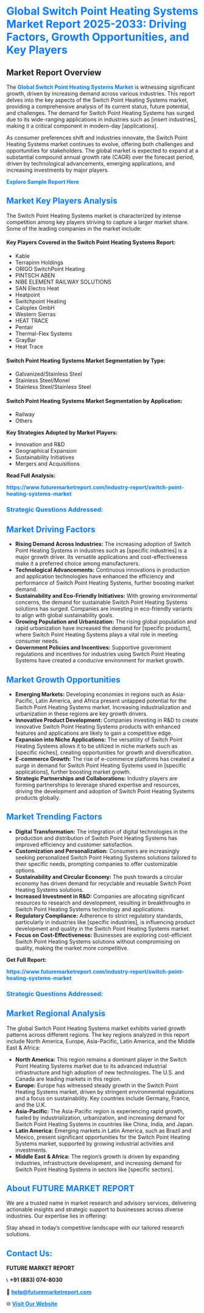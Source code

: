 <h1 style="color: #007BFF;">Global Switch Point Heating Systems Market Report 2025-2033: Driving Factors, Growth Opportunities, and Key Players</h1>

<section id="overview">
<h2>Market Report Overview</h2>
<p>The <a href="https://www.futuremarketreport.com/industry-report/switch-point-heating-systems-market" style="color: #007BFF; text-decoration: none;"><strong>Global Switch Point Heating Systems Market</strong></a> is witnessing significant growth, driven by increasing demand across various industries. This report delves into the key aspects of the Switch Point Heating Systems market, providing a comprehensive analysis of its current status, future potential, and challenges. The demand for Switch Point Heating Systems has surged due to its wide-ranging applications in industries such as [insert industries], making it a critical component in modern-day [applications].</p>
<p>As consumer preferences shift and industries innovate, the Switch Point Heating Systems market continues to evolve, offering both challenges and opportunities for stakeholders. The global market is expected to expand at a substantial compound annual growth rate (CAGR) over the forecast period, driven by technological advancements, emerging applications, and increasing investments by major players.</p>
</section>

<section id="overview">
<p><a href="https://www.futuremarketreport.com/request-sample/reportId=60149" style="color: #007BFF; text-decoration: none;"><strong>Explore Sample Report Here</strong></a></p>
</section>

<section id="key-players">
<h2 style="color: #007BFF;">Market Key Players Analysis</h2>
<p>The Switch Point Heating Systems market is characterized by intense competition among key players striving to capture a larger market share. Some of the leading companies in the market include:</p>
<h4>Key Players Covered in the Switch Point Heating Systems Report:</h4>
<ul><li>Kable</li><li>Terrapinn Holdings</li><li>ORIGO SwitchPoint Heating</li><li>PINTSCH ABEN</li><li>NIBE ELEMENT RAILWAY SOLUTIONS</li><li>SAN Electro Heat</li><li>Heatpoint</li><li>Switchpoint Heating</li><li>Caloplex GmbH</li><li>Western Sierras</li><li>HEAT TRACE</li><li>Pentair</li><li>Thermal-Flex Systems</li><li>GrayBar</li><li>Heat Trace</li></ul>
<h4>Switch Point Heating Systems Market Segmentation by Type:</h4>
<ul><li>Galvanized/Stainless Steel</li><li>Stainless Steel/Monel</li><li>Stainless Steel/Stainless Steel</li></ul>

<h4>Switch Point Heating Systems Market Segmentation by Application:</h4>
<ul><li>Railway</li><li>Others</li></ul>
<p><strong>Key Strategies Adopted by Market Players:</strong></p>
<ul>
<li>Innovation and R&D</li>
<li>Geographical Expansion</li>
<li>Sustainability Initiatives</li>
<li>Mergers and Acquisitions</li>
</ul>
</section>

<section>
<p><strong>Read Full Analysis: </strong></p><a href="https://www.futuremarketreport.com/industry-report/switch-point-heating-systems-market" style="color: #007BFF; text-decoration: none;"><strong>https://www.futuremarketreport.com/industry-report/switch-point-heating-systems-market</strong></a>
<h3 style="color: #007BFF;">Strategic Questions Addressed:</h3>
</section>

<section id="driving-factors">
<h2 style="color: #007BFF;">Market Driving Factors</h2>
<ul>
<li><strong>Rising Demand Across Industries:</strong> The increasing adoption of Switch Point Heating Systems in industries such as [specific industries] is a major growth driver. Its versatile applications and cost-effectiveness make it a preferred choice among manufacturers.</li>
<li><strong>Technological Advancements:</strong> Continuous innovations in production and application technologies have enhanced the efficiency and performance of Switch Point Heating Systems, further boosting market demand.</li>
<li><strong>Sustainability and Eco-Friendly Initiatives:</strong> With growing environmental concerns, the demand for sustainable Switch Point Heating Systems solutions has surged. Companies are investing in eco-friendly variants to align with global sustainability goals.</li>
<li><strong>Growing Population and Urbanization:</strong> The rising global population and rapid urbanization have increased the demand for [specific products], where Switch Point Heating Systems plays a vital role in meeting consumer needs.</li>
<li><strong>Government Policies and Incentives:</strong> Supportive government regulations and incentives for industries using Switch Point Heating Systems have created a conducive environment for market growth.</li>
</ul>
</section>

<section id="growth-opportunities">
<h2 style="color: #007BFF;">Market Growth Opportunities</h2>
<ul>
<li><strong>Emerging Markets:</strong> Developing economies in regions such as Asia-Pacific, Latin America, and Africa present untapped potential for the Switch Point Heating Systems market. Increasing industrialization and urbanization in these regions are key growth drivers.</li>
<li><strong>Innovative Product Development:</strong> Companies investing in R&D to create innovative Switch Point Heating Systems products with enhanced features and applications are likely to gain a competitive edge.</li>
<li><strong>Expansion into Niche Applications:</strong> The versatility of Switch Point Heating Systems allows it to be utilized in niche markets such as [specific niches], creating opportunities for growth and diversification.</li>
<li><strong>E-commerce Growth:</strong> The rise of e-commerce platforms has created a surge in demand for Switch Point Heating Systems used in [specific applications], further boosting market growth.</li>
<li><strong>Strategic Partnerships and Collaborations:</strong> Industry players are forming partnerships to leverage shared expertise and resources, driving the development and adoption of Switch Point Heating Systems products globally.</li>
</ul>
</section>

<section id="trending-factors">
<h2 style="color: #007BFF;">Market Trending Factors</h2>
<ul>
<li><strong>Digital Transformation:</strong> The integration of digital technologies in the production and distribution of Switch Point Heating Systems has improved efficiency and customer satisfaction.</li>
<li><strong>Customization and Personalization:</strong> Consumers are increasingly seeking personalized Switch Point Heating Systems solutions tailored to their specific needs, prompting companies to offer customizable options.</li>
<li><strong>Sustainability and Circular Economy:</strong> The push towards a circular economy has driven demand for recyclable and reusable Switch Point Heating Systems solutions.</li>
<li><strong>Increased Investment in R&D:</strong> Companies are allocating significant resources to research and development, resulting in breakthroughs in Switch Point Heating Systems technology and applications.</li>
<li><strong>Regulatory Compliance:</strong> Adherence to strict regulatory standards, particularly in industries like [specific industries], is influencing product development and quality in the Switch Point Heating Systems market.</li>
<li><strong>Focus on Cost-Effectiveness:</strong> Businesses are exploring cost-efficient Switch Point Heating Systems solutions without compromising on quality, making the market more competitive.</li>
</ul>
</section>

<section>
<p><strong>Get Full Report: </strong></p><a href="https://www.futuremarketreport.com/industry-report/switch-point-heating-systems-market" style="color: #007BFF; text-decoration: none;"><strong>https://www.futuremarketreport.com/industry-report/switch-point-heating-systems-market</strong></a>
<h3 style="color: #007BFF;">Strategic Questions Addressed:</h3>
</section>


<section id="regional-analysis">
<h2 style="color: #007BFF;">Market Regional Analysis</h2>
<p>The global Switch Point Heating Systems market exhibits varied growth patterns across different regions. The key regions analyzed in this report include North America, Europe, Asia-Pacific, Latin America, and the Middle East & Africa:</p>
<ul>
<li><strong>North America:</strong> This region remains a dominant player in the Switch Point Heating Systems market due to its advanced industrial infrastructure and high adoption of new technologies. The U.S. and Canada are leading markets in this region.</li>
<li><strong>Europe:</strong> Europe has witnessed steady growth in the Switch Point Heating Systems market, driven by stringent environmental regulations and a focus on sustainability. Key countries include Germany, France, and the U.K.</li>
<li><strong>Asia-Pacific:</strong> The Asia-Pacific region is experiencing rapid growth, fueled by industrialization, urbanization, and increasing demand for Switch Point Heating Systems in countries like China, India, and Japan.</li>
<li><strong>Latin America:</strong> Emerging markets in Latin America, such as Brazil and Mexico, present significant opportunities for the Switch Point Heating Systems market, supported by growing industrial activities and investments.</li>
<li><strong>Middle East & Africa:</strong> The region’s growth is driven by expanding industries, infrastructure development, and increasing demand for Switch Point Heating Systems in sectors like [specific sectors].</li>
</ul>
</section>

<footer>
<h2 style="color: #007BFF;">About FUTURE MARKET REPORT</h2>
<p>We are a trusted name in market research and advisory services, delivering actionable insights and strategic support to businesses across diverse industries. Our expertise lies in offering:</p>

<p>Stay ahead in today’s competitive landscape with our tailored research solutions.</p>

<h2 style="color: #007BFF;">Contact Us:</h2>
<p><strong>FUTURE MARKET REPORT</strong></p>
<p>📞 <strong>+91 (883) 074-8030</strong></p>
<p>📧 <strong><a href="mailto:help@futuremarketreport.com" style="color: #007BFF;">help@futuremarketreport.com</a></strong></p>
<p>🌐 <strong><a href="https://www.futuremarketreport.com/" style="color: #007BFF;">Visit Our Website</a></strong></p>
</footer>